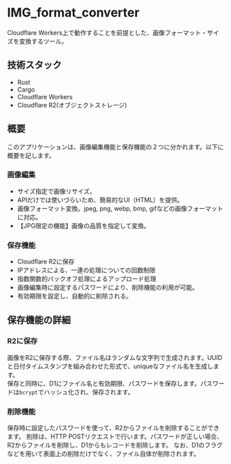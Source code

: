 # IMG_format_converter
Cloudflare Workers上で動作することを前提とした、画像フォーマット・サイズを変換するツール。

## 技術スタック
- Rust
- Cargo
- Cloudflare Workers
- Cloudflare R2(オブジェクトストレージ)

## 概要
このアプリケーションは、画像編集機能と保存機能の２つに分かれます。以下に概要を記します。
### 画像編集
- サイズ指定で画像リサイズ。
- APIだけでは使いづらいため、簡易的なUI（HTML）を提供。
- 画像フォーマット変換。jpeg, png, webp, bmp, gifなどの画像フォーマットに対応。
- 【JPG限定の機能】画像の品質を指定して変換。

### 保存機能
- Cloudflare R2に保存
- IPアドレスによる、一連の処理についての回数制限
- 指数関数的バックオフ処理によるアップロード処理
- 画像編集時に設定するパスワードにより、削除機能の利用が可能。
- 有効期限を設定し、自動的に削除される。

## 保存機能の詳細
### R2に保存
画像をR2に保存する際、ファイル名はランダムな文字列で生成されます。UUIDと日付タイムスタンプを組み合わせた形式で、uniqueなファイル名を生成します。  
保存と同時に、D1にファイル名と有効期限、パスワードを保存します。パスワードは`bcrypt`でハッシュ化され、保存されます。

### 削除機能
保存時に設定したパスワードを使って、R2からファイルを削除することができます。
削除は、HTTP POSTリクエストで行います。パスワードが正しい場合、R2からファイルを削除し、D1からもレコードを削除します。
なお、D1のフラグなどを用いて表面上の削除だけでなく、ファイル自体が削除されます。


